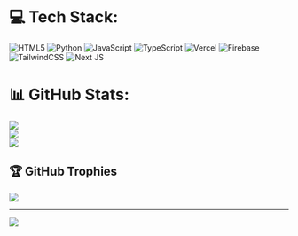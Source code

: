
# 💻 Tech Stack:
![HTML5](https://img.shields.io/badge/html5-%23E34F26.svg?style=for-the-badge&logo=html5&logoColor=white) ![Python](https://img.shields.io/badge/python-3670A0?style=for-the-badge&logo=python&logoColor=ffdd54) ![JavaScript](https://img.shields.io/badge/javascript-%23323330.svg?style=for-the-badge&logo=javascript&logoColor=%23F7DF1E) ![TypeScript](https://img.shields.io/badge/typescript-%23007ACC.svg?style=for-the-badge&logo=typescript&logoColor=white) ![Vercel](https://img.shields.io/badge/vercel-%23000000.svg?style=for-the-badge&logo=vercel&logoColor=white) ![Firebase](https://img.shields.io/badge/firebase-%23039BE5.svg?style=for-the-badge&logo=firebase) ![TailwindCSS](https://img.shields.io/badge/tailwindcss-%2338B2AC.svg?style=for-the-badge&logo=tailwind-css&logoColor=white) ![Next JS](https://img.shields.io/badge/Next-black?style=for-the-badge&logo=next.js&logoColor=white)
# 📊 GitHub Stats:
![](https://github-readme-stats.vercel.app/api?username=iiVertex&theme=dark&hide_border=true&include_all_commits=false&count_private=false)<br/>
![](https://nirzak-streak-stats.vercel.app/?user=iiVertex&theme=dark&hide_border=true)<br/>
![](https://github-readme-stats.vercel.app/api/top-langs/?username=iiVertex&theme=dark&hide_border=true&include_all_commits=false&count_private=false&layout=compact)

## 🏆 GitHub Trophies
![](https://github-profile-trophy.vercel.app/?username=iiVertex&theme=radical&no-frame=false&no-bg=false&margin-w=4)

---
[![](https://visitcount.itsvg.in/api?id=iiVertex&icon=0&color=0)](https://visitcount.itsvg.in) 

<!-- Proudly created with GPRM ( https://gprm.itsvg.in ) -->
